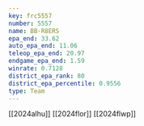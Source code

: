 ```yaml
---
key: frc5557
number: 5557
name: BB-R8ERS
epa_end: 33.62
auto_epa_end: 11.06
teleop_epa_end: 20.97
endgame_epa_end: 1.59
winrate: 0.7128
district_epa_rank: 80
district_epa_percentile: 0.9556
type: Team
---
```

[[2024alhu]]
[[2024flor]]
[[2024flwp]]
